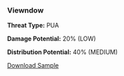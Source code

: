 ### **Viewndow**

**Threat Type:** PUA




**Damage Potential:** 20% (LOW)

**Distribution Potential:** 40% (MEDIUM)

[Download Sample](https://t.ly/FeLwc)



